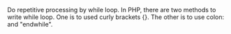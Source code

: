Do repetitive processing by while loop. 
In PHP, there are two methods to write while loop. 
One is to used curly brackets {}. The other is to use colon: and "endwhile". 
